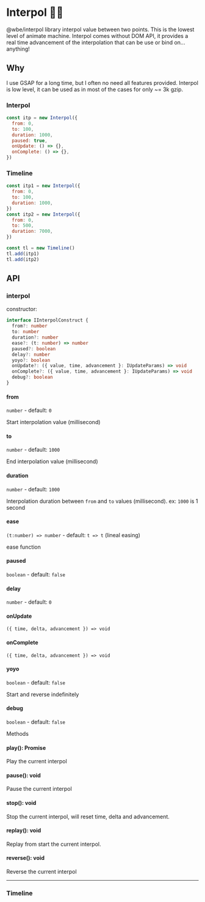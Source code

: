 # Interpol 👮🏽‍

@wbe/interpol library interpol value between two points.
This is the lowest level of animate machine.
Interpol comes without DOM API, it provides a real time advancement of the interpolation that can be use or bind
on... anything!

## Why

I use GSAP for a long time, but I often no need all features provided. Interpol is low level,
it can be used as in most of the cases for only ~= 3k gzip.

### Interpol

```js
const itp = new Interpol({
  from: 0,
  to: 100,
  duration: 1000,
  paused: true,
  onUpdate: () => {},
  onComplete: () => {},
})
```

### Timeline

```js
const itp1 = new Interpol({
  from: 0,
  to: 100,
  duration: 1000,
})
const itp2 = new Interpol({
  from: 0,
  to: 500,
  duration: 7000,
})

const tl = new Timeline()
tl.add(itp1)
tl.add(itp2)
```

## API

### interpol

constructor:

```ts
interface IInterpolConstruct {
  from?: number
  to: number
  duration?: number
  ease?: (t: number) => number
  paused?: boolean
  delay?: number
  yoyo?: boolean
  onUpdate?: ({ value, time, advancement }: IUpdateParams) => void
  onComplete?: ({ value, time, advancement }: IUpdateParams) => void
  debug?: boolean
}
```

#### from

`number` - default: `0`

Start interpolation value (millisecond)

#### to

`number` - default: `1000`

End interpolation value (millisecond)

#### duration

`number` - default: `1000`

Interpolation duration between `from` and `to` values (millisecond). ex: `1000` is 1 second

#### ease

`(t:number) => number` - default: `t => t` (lineal easing)

ease function

#### paused

`boolean` - default: `false`

#### delay

`number` - default: `0`

#### onUpdate

`({ time, delta, advancement }) => void`

#### onComplete

`({ time, delta, advancement }) => void`

#### yoyo

`boolean` - default: `false`

Start and reverse indefinitely

#### debug

`boolean` - default: `false`

Methods

#### play(): Promise<any>

Play the current interpol

#### pause(): void

Pause the current interpol

#### stop(): void

Stop the current interpol, will reset time, delta and advancement.

#### replay(): void

Replay from start the current interpol.

#### reverse(): void

Reverse the current interpol

---

### Timeline
